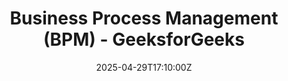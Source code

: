 ---
title: Business Process Management (BPM) - GeeksforGeeks
linkTitle: Business Process Management (BPM) - GeeksforGeeks
date: '2025-04-29T17:10:00Z'
weight: 1
description: BPM combines IT with governance to enhance business performance through
  real-time process updates, focusing on risk management, modeling, outsourcing, and
  inventory. Advantages include improved productivity and cost reduction, while disadvantages
  involve limitations in process repetition and communication.
draft: false
ref: business-process-management-bpm---geeksforgeeks
---